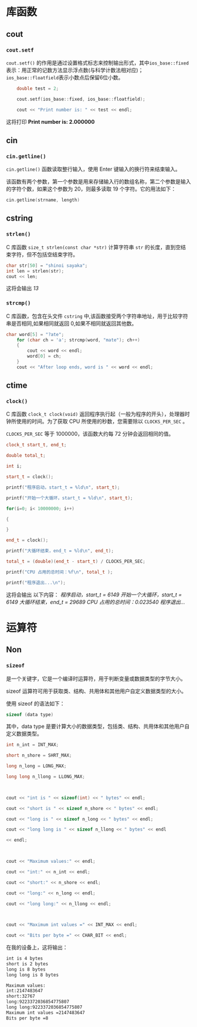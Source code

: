 # 库函数

## cout
 
 ### `cout.setf` 
 
`cout.setf()` 的作用是通过设置格式标志来控制输出形式，其中`ios_base::fixed`表示：用正常的记数方法显示浮点数(与科学计数法相对应)；`ios_base::floatfield`表示小数点后保留6位小数。
```cpp
	double test = 2;

	cout.setf(ios_base::fixed, ios_base::floatfield);

	cout << "Print number is: " << test << endl;
```
	
这将打印 **Print number is: 2.000000**

## cin

### `cin.getline()`

`cin.getline()`  函数读取整行输入，使用 Enter 键输入的换行符来结束输入。

该函数有两个参数，第一个参数是用来存储输入行的数组名称，第二个参数是输入的字符个数，如果这个参数为 20，则最多读取 19 个字符。它的用法如下：
```cpp
cin.getline(strname, length)
```


## cstring

### `strlen()`
C 库函数 `size_t strlen(const char *str)` 计算字符串 `str` 的长度，直到空结束字符，但不包括空结束字符。
```cpp
char str[50] = "shinoi sayaka";
int len = strlen(str);
cout << len;
```

这将会输出 *13*

### `strcmp()`
C 库函数，包含在头文件 `cstring` 中,该函数接受两个字符串地址，用于比较字符串是否相同,如果相同就返回 0,如果不相同就返回其他数。
```cpp
char word[5] = "?ate";
    for (char ch = 'a'; strcmp(word, "mate"); ch++)
    {
        cout << word << endl;
        word[0] = ch;
    }
    cout << "After loop ends, word is " << word << endl;
```


## ctime

### `clock()`
C 库函数 `clock_t clock(void)` 返回程序执行起（一般为程序的开头），处理器时钟所使用的时间。为了获取 CPU 所使用的秒数，您需要除以 `CLOCKS_PER_SEC` 。

`CLOCKS_PER_SEC` 等于 1000000，该函数大约每 72 分钟会返回相同的值。
```cpp
clock_t start_t, end_t;

double total_t;

int i;

start_t = clock();

printf("程序启动，start_t = %ld\n", start_t);

printf("开始一个大循环，start_t = %ld\n", start_t);

for(i=0; i< 10000000; i++)

{

}

end_t = clock();

printf("大循环结束，end_t = %ld\n", end_t);

total_t = (double)(end_t - start_t) / CLOCKS_PER_SEC;

printf("CPU 占用的总时间：%f\n", total_t );

printf("程序退出...\n");
```

这将会输出 以下内容：
*程序启动，start_t = 6149
开始一个大循环，start_t = 6149
大循环结束，end_t = 29689
CPU 占用的总时间：0.023540
程序退出...*

# 运算符

## Non

###  `sizeof` 
是一个关键字，它是一个编译时运算符，用于判断变量或数据类型的字节大小。

sizeof 运算符可用于获取类、结构、共用体和其他用户自定义数据类型的大小。

使用 sizeof 的语法如下：
```cpp 
sizeof (data type)
```

其中，data type 是要计算大小的数据类型，包括类、结构、共用体和其他用户自定义数据类型。

```cpp
int n_int = INT_MAX;

short n_shore = SHRT_MAX;

long n_long = LONG_MAX;

long long n_llong = LLONG_MAX;

  

cout << "int is " << sizeof(int) << " bytes" << endl;

cout << "short is " << sizeof n_shore << " bytes" << endl;

cout << "long is " << sizeof n_long << " bytes" << endl;

cout << "long long is " << sizeof n_llong << " bytes" << endl

<< endl;

  

cout << "Maximum values:" << endl;

cout << "int:" << n_int << endl;

cout << "short:" << n_shore << endl;

cout << "long:" << n_long << endl;

cout << "long long:" << n_llong << endl;

  

cout << "Maximum int values =" << INT_MAX << endl;

cout << "Bits per byte =" << CHAR_BIT << endl;
```

在我的设备上，这将输出：
```sh
int is 4 bytes
short is 2 bytes
long is 8 bytes
long long is 8 bytes

Maximum values:
int:2147483647
short:32767
long:9223372036854775807
long long:9223372036854775807
Maximum int values =2147483647
Bits per byte =8
```